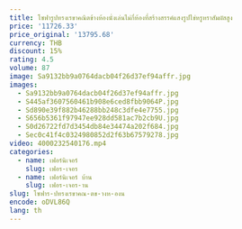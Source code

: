 ```yaml
---
title: โซฟารูปทรงเรขาคณิตข้างห้องนั่งเล่นไม่กี่ห้องที่สร้างสรรค์แสงรูปไข่หรูหราสัมผัสสูง
price: '11726.33'
price_original: '13795.68'
currency: THB
discount: 15%
rating: 4.5
volume: 87
image: Sa9132bb9a0764dacb04f26d37ef94affr.jpg
images:
  - Sa9132bb9a0764dacb04f26d37ef94affr.jpg
  - S445af3607560461b908e6ced8fbb9064P.jpg
  - Sd890e39f882b46288bb248c3dfe4e7755.jpg
  - S656b5361f97947ee928dd581ac7b2cb9U.jpg
  - S0d26722fd7d3454db84e34474a202f684.jpg
  - Sec0c41f4c0324980852d2f63b67579278.jpg
video: 4000232540176.mp4
categories:
  - name: เฟอร์นิเจอร์
    slug: เฟอร-เจอร
  - name: เฟอร์นิเจอร์ บ้าน
    slug: เฟอร-เจอร-าน
slug: โซฟาร-ปทรงเรขาคณ-ตข-างห-องน
encode: oDVL86Q
lang: th
---
```

  